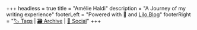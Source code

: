 +++
headless = true
title = "Amélie Haldi"
description = "A Journey of my writing experience"
footerLeft = "Powered with 💛 and [Lilo.Blog](https://www.lilo.blog)"
footerRight = "[🏷️ Tags](/tags/) | [🗃️ Archive](/posts/) | [📣 Social](https://www.lilo.blog)"
+++
